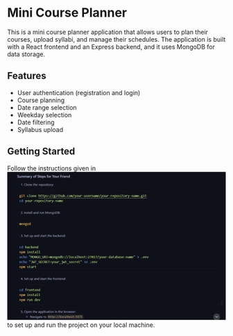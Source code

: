 # Mini Course Planner

This is a mini course planner application that allows users to plan their courses, upload syllabi, and manage their schedules. The application is built with a React frontend and an Express backend, and it uses MongoDB for data storage.

## Features

- User authentication (registration and login)
- Course planning
- Date range selection
- Weekday selection
- Date filtering
- Syllabus upload

## Getting Started

Follow the instructions given in ![alt text](image-1.png) to set up and run the project on your local machine.

